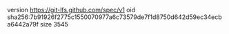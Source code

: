 version https://git-lfs.github.com/spec/v1
oid sha256:7b91926f2775c1550070977a6c73579de7f1d8750d642d59ec34ecba6442a79f
size 3545
